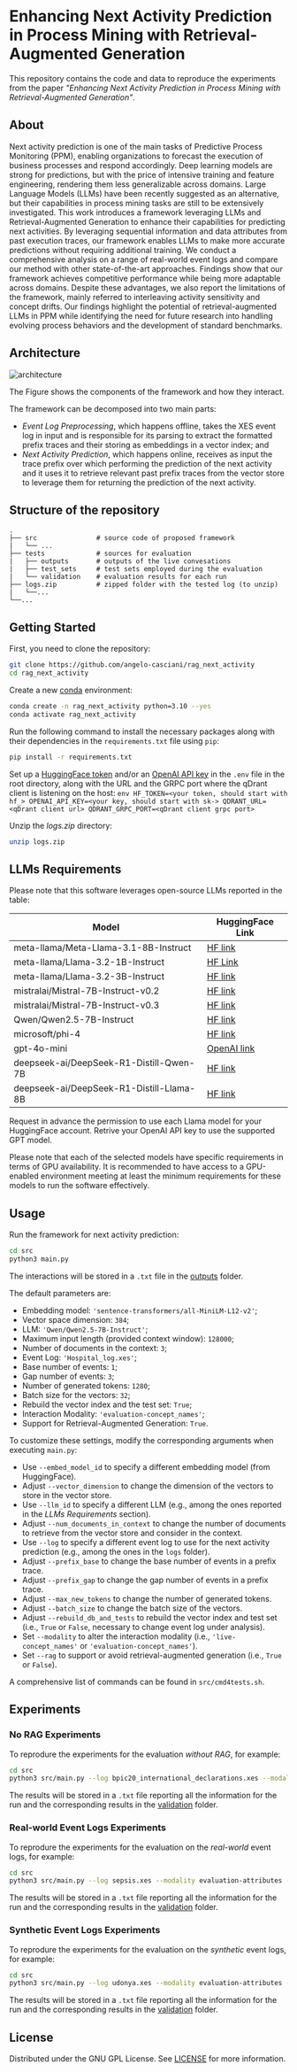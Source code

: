 # Enhancing Next Activity Prediction in Process Mining with Retrieval-Augmented Generation

This repository contains the code and data to reproduce the experiments from the paper _"Enhancing Next Activity Prediction in Process Mining with Retrieval-Augmented Generation"_.

## About

Next activity prediction is one of the main tasks of Predictive Process Monitoring (PPM), enabling organizations to forecast the execution of business processes and respond accordingly. Deep learning models are strong for predictions, but with the price of intensive training and feature engineering, rendering them less generalizable across domains. Large Language Models (LLMs) have been recently suggested as an alternative, but their capabilities in process mining tasks are still to be extensively investigated.
This work introduces a framework leveraging LLMs and Retrieval-Augmented Generation to enhance their capabilities for predicting next activities. By leveraging sequential information and data attributes from past execution traces, our framework enables LLMs to make more accurate predictions without requiring additional training. We conduct a comprehensive analysis on a range of real-world event logs and compare our method with other state-of-the-art approaches. Findings show that our framework achieves competitive performance while being more adaptable across domains.
Despite these advantages, we also report the limitations of the framework, mainly referred to interleaving activity sensitivity and concept drifts. Our findings highlight the potential of retrieval-augmented LLMs in PPM while identifying the need for future research into handling evolving process behaviors and the development of standard benchmarks.

## Architecture

![architecture](images/architecture_nap.png)

The Figure shows the components of the framework and how they interact.

The framework can be decomposed into two main parts:
- _Event Log Preprocessing_, which happens offline, takes the XES event log in input and is responsible for its parsing to extract the formatted prefix traces and their storing as embeddings in a vector index; and 
- _Next Activity Prediction_, which happens online, receives as input the trace prefix over which performing the prediction of the next activity and it uses it to retrieve relevant past prefix traces from the vector store to leverage them for returning the prediction of the next activity.

## Structure of the repository

```
.
├── src               # source code of proposed framework
|   └── ...
├── tests             # sources for evaluation
|   ├── outputs       # outputs of the live convesations
|   ├── test_sets     # test sets employed during the evaluation
|   └── validation    # evaluation results for each run
├── logs.zip          # zipped folder with the tested log (to unzip)
|   └──...
└──...
```

## Getting Started

First, you need to clone the repository:
```bash
git clone https://github.com/angelo-casciani/rag_next_activity
cd rag_next_activity
```

Create a new [conda](https://docs.anaconda.com/free/miniconda/) environment:
```bash
conda create -n rag_next_activity python=3.10 --yes
conda activate rag_next_activity
```

Run the following command to install the necessary packages along with their dependencies in the `requirements.txt` file using `pip`:
```bash
pip install -r requirements.txt
```

Set up a [HuggingFace token](https://huggingface.co/) and/or an [OpenAI API key](https://platform.openai.com/overview) in the `.env` file in the root directory, along with the URL and the GRPC port where the qDrant client is listening on the host:
    ```env
    HF_TOKEN=<your token, should start with hf_>
    OPENAI_API_KEY=<your key, should start with sk->
    QDRANT_URL=<qDrant client url>
    QDRANT_GRPC_PORT=<qDrant client grpc port>
    ```

Unzip the *logs.zip* directory:
```bash
unzip logs.zip
```

## LLMs Requirements

Please note that this software leverages open-source LLMs reported in the table:

| Model | HuggingFace Link |
|-----------|-----------|
| meta-llama/Meta-Llama-3.1-8B-Instruct | [HF link](https://huggingface.co/meta-llama/Meta-Llama-3.1-8B-Instruct) |
| meta-llama/Llama-3.2-1B-Instruct | [HF Link](https://huggingface.co/meta-llama/Llama-3.2-1B-Instruct)|
| meta-llama/Llama-3.2-3B-Instruct | [HF link](https://huggingface.co/meta-llama/Llama-3.2-3B-Instruct) |
| mistralai/Mistral-7B-Instruct-v0.2 | [HF link](https://huggingface.co/mistralai/Mistral-7B-Instruct-v0.2) |
| mistralai/Mistral-7B-Instruct-v0.3 | [HF link](https://huggingface.co/mistralai/Mistral-7B-Instruct-v0.3) |
| Qwen/Qwen2.5-7B-Instruct | [HF link](https://huggingface.co/Qwen/Qwen2.5-7B-Instruct) |
| microsoft/phi-4 | [HF link](https://huggingface.co/microsoft/phi-4) |
| gpt-4o-mini | [OpenAI link](https://platform.openai.com/docs/models) |
| deepseek-ai/DeepSeek-R1-Distill-Qwen-7B | [HF link](https://huggingface.co/deepseek-ai/DeepSeek-R1-Distill-Qwen-7B) |
| deepseek-ai/DeepSeek-R1-Distill-Llama-8B | [HF link](https://huggingface.co/deepseek-ai/DeepSeek-R1-Distill-Llama-8B) |

Request in advance the permission to use each Llama model for your HuggingFace account.
Retrive your OpenAI API key to use the supported GPT model.

Please note that each of the selected models have specific requirements in terms of GPU availability.
It is recommended to have access to a GPU-enabled environment meeting at least the minimum requirements for these models to run the software effectively.

## Usage

Run the framework for next activity prediction:
```bash
cd src
python3 main.py
```

The interactions will be stored in a `.txt` file in the [outputs](tests/outputs) folder.

The default parameters are:
- Embedding model: `'sentence-transformers/all-MiniLM-L12-v2'`;
- Vector space dimension: `384`;
- LLM: `'Qwen/Qwen2.5-7B-Instruct'`;
- Maximum input length (provided context window): `128000`;
- Number of documents in the context: `3`;
- Event Log: `'Hospital_log.xes'`;
- Base number of events: `1`;
- Gap number of events: `3`;
- Number of generated tokens: `1280`;
- Batch size for the vectors: `32`;
- Rebuild the vector index and the test set: `True`;
- Interaction Modality: `'evaluation-concept_names'`;
- Support for Retrieval-Augmented Generation: `True`.

To customize these settings, modify the corresponding arguments when executing `main.py`:
- Use `--embed_model_id` to specify a different embedding model (from HuggingFace).
- Adjust `--vector_dimension` to change the dimension of the vectors to store in the vector store.
- Use `--llm_id` to specify a different LLM (e.g., among the ones reported in the _LLMs Requirements_ section).
- Adjust `--num_documents_in_context` to change the number of documents to retrieve from the vector store and consider in the context.
- Use `--log` to specify a different event log to use for the next activity prediction (e.g., among the ones in the `logs` folder).
- Adjust `--prefix_base` to change the base number of events in a prefix trace.
- Adjust `--prefix_gap` to change the gap number of events in a prefix trace.
- Adjust `--max_new_tokens` to change the number of generated tokens.
- Adjust `--batch_size` to change the batch size of the vectors.
- Adjust `--rebuild_db_and_tests` to rebuild the vector index and test set (i.e., `True` or `False`, necessary to change event log under analysis).
- Set `--modality` to alter the interaction modality (i.e., `'live-concept_names'` or `'evaluation-concept_names'`).
- Set `--rag` to support or avoid retrieval-augmented generation (i.e., `True` or `False`).

A comprehensive list of commands can be found in `src/cmd4tests.sh`.

## Experiments

### No RAG Experiments

To reprodure the experiments for the evaluation _without RAG_, for example:
```bash
cd src
python3 src/main.py --log bpic20_international_declarations.xes --modality evaluation-attributes --rebuild_db_and_tests True --llm_id Qwen/Qwen2.5-7B-Instruct --max_new_tokens 2048 --rag False
```

The results will be stored in a `.txt` file reporting all the information for the run and the corresponding results in the [validation](tests/validation) folder.

### Real-world Event Logs Experiments

To reprodure the experiments for the evaluation on the _real-world_ event logs, for example:
```bash
cd src
python3 src/main.py --log sepsis.xes --modality evaluation-attributes --rebuild_db_and_tests True --llm_id microsoft/phi-4 --max_new_tokens 2048
```

The results will be stored in a `.txt` file reporting all the information for the run and the corresponding results in the [validation](tests/validation) folder.

### Synthetic Event Logs Experiments

To reprodure the experiments for the evaluation on the _synthetic_ event logs, for example:
```bash
cd src
python3 src/main.py --log udonya.xes --modality evaluation-attributes --rebuild_db_and_tests True --llm_id deepseek-ai/DeepSeek-R1-Distill-Llama-8B --max_new_tokens 32768
```

The results will be stored in a `.txt` file reporting all the information for the run and the corresponding results in the [validation](tests/validation) folder.

## License
Distributed under the GNU GPL License. See [LICENSE](LICENSE) for more information.